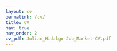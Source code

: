 ```yaml
---
layout: cv
permalink: /cv/
title: CV
nav: true
nav_order: 2
cv_pdf: Julian_Hidalgo-Job_Market-CV.pdf
---
```

